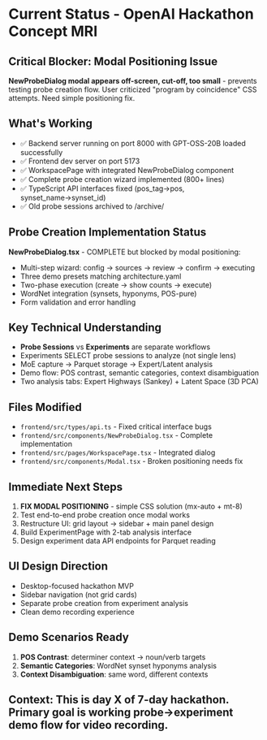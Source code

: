 # Current Status - OpenAI Hackathon Concept MRI

## Critical Blocker: Modal Positioning Issue
**NewProbeDialog modal appears off-screen, cut-off, too small** - prevents testing probe creation flow. User criticized "program by coincidence" CSS attempts. Need simple positioning fix.

## What's Working
- ✅ Backend server running on port 8000 with GPT-OSS-20B loaded successfully
- ✅ Frontend dev server on port 5173 
- ✅ WorkspacePage with integrated NewProbeDialog component
- ✅ Complete probe creation wizard implemented (800+ lines)
- ✅ TypeScript API interfaces fixed (pos_tag→pos, synset_name→synset_id)
- ✅ Old probe sessions archived to /archive/

## Probe Creation Implementation Status
**NewProbeDialog.tsx** - COMPLETE but blocked by modal positioning:
- Multi-step wizard: config → sources → review → confirm → executing  
- Three demo presets matching architecture.yaml
- Two-phase execution (create → show counts → execute)
- WordNet integration (synsets, hyponyms, POS-pure)
- Form validation and error handling

## Key Technical Understanding
- **Probe Sessions** vs **Experiments** are separate workflows
- Experiments SELECT probe sessions to analyze (not single lens)
- MoE capture → Parquet storage → Expert/Latent analysis
- Demo flow: POS contrast, semantic categories, context disambiguation
- Two analysis tabs: Expert Highways (Sankey) + Latent Space (3D PCA)

## Files Modified
- `frontend/src/types/api.ts` - Fixed critical interface bugs
- `frontend/src/components/NewProbeDialog.tsx` - Complete implementation  
- `frontend/src/pages/WorkspacePage.tsx` - Integrated dialog
- `frontend/src/components/Modal.tsx` - Broken positioning needs fix

## Immediate Next Steps
1. **FIX MODAL POSITIONING** - simple CSS solution (mx-auto + mt-8)
2. Test end-to-end probe creation once modal works
3. Restructure UI: grid layout → sidebar + main panel design  
4. Build ExperimentPage with 2-tab analysis interface
5. Design experiment data API endpoints for Parquet reading

## UI Design Direction  
- Desktop-focused hackathon MVP
- Sidebar navigation (not grid cards)
- Separate probe creation from experiment analysis
- Clean demo recording experience

## Demo Scenarios Ready
1. **POS Contrast**: determiner context → noun/verb targets
2. **Semantic Categories**: WordNet synset hyponyms analysis  
3. **Context Disambiguation**: same word, different contexts

## Context: This is day X of 7-day hackathon. Primary goal is working probe→experiment demo flow for video recording.